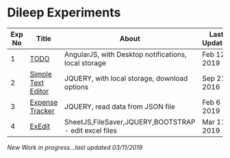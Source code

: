 # Dileep Experiments


Exp No | Title | About | Last Updated
------------ | ------------- | ------------- | -------------
1 | [TODO](https://dileepe-projects.github.io/TODO) | AngularJS, with Desktop notifications, local storage | Feb 12 2019
2 | [Simple Text Editor](https://dileepe-projects.github.io/SimpleTextEditor) | JQUERY, with local storage, download options | Sep 21 2016
3 | [Expense Tracker](https://dileepe-projects.github.io/MyExpenses) | JQUERY, read data from JSON file | Feb 6 2019
4 | [ExEdit](https://dileepe-projects.github.io/exEdit) | SheetJS,FileSaver,JQUERY,BOOTSTRAP - edit excel files | Mar 11 2019

*New Work in progress...last updated 03/11/2019*
